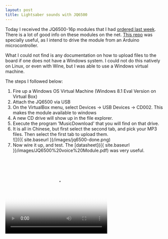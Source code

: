 ```yaml
---
layout: post
title: Lightsaber sounds with JQ6500
---
```


Today I received the JQ6500-16p modules that I had [ordered last week](http://www.ebay.com/itm/161790695060).  
There is a lot of good info on these modules on the net.  [This
repo](https://github.com/sleemanj/JQ6500_Serial) was specially useful, as I
intend to drive the module from an Arduino microcontroller.  

What I could not find is any documentation on how to upload files to the board
if one does not have a Windows system.  I could not do this natively on Linux,
or even with Wine, but I was able to use a Windows virtual machine.

The steps I followed below:

1. Fire up a Windows OS Virtual Machine (Windows 8.1 Eval Version on Virtual Box)
2. Attach the JQ6500 via USB
3. On the VirtualBox menu, select Devices -> USB Devices -> CD002.  This makes the module available to windows
4. A new CD drive will show up in the file explorer.
5. Execute the program 'MusicDownload' that you will find on that drive.
6. It is all in Chinese, but first select the second tab, and pick your MP3 files.  Then select the first tab to upload them.  
  ![]({{ site.baseurl }}/images/jq6500-done.png)
7. Now wire it up, and test.  The [datasheet]({{ site.baseurl }}/images/JQ6500%20voice%20Module.pdf) was very useful.
  <script src="http://vjs.zencdn.net/5.4.4/video.js"></script>
  <video id="jq6500" class="video-js vjs-default-skin" controls preload="auto" width="320" height="240" poster="{{ site.baseurl }}/images/jq6500.jpg" data-setup="{}">
  <source src="{{ site.baseurl }}/images/jq6500.mp4" type='video/mp4'>
  </video>
